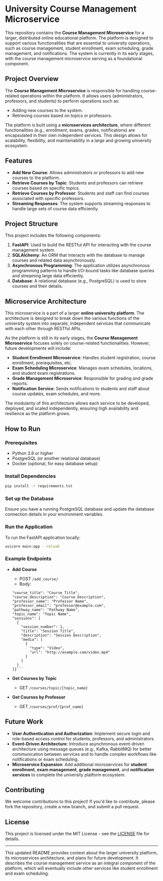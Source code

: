 
# University Course Management Microservice

This repository contains the **Course Management Microservice** for a larger, distributed online educational platform. The platform is designed to support various functionalities that are essential to university operations, such as course management, student enrollment, exam scheduling, grade management, and notifications. The system is currently in its early stages, with the course management microservice serving as a foundational component.

## Project Overview

The **Course Management Microservice** is responsible for handling course-related operations within the platform. It allows users (administrators, professors, and students) to perform operations such as:

- Adding new courses to the system.
- Retrieving courses based on topics or professors.
  
The platform is built using a **microservices architecture**, where different functionalities (e.g., enrollment, exams, grades, notifications) are encapsulated in their own independent services. This design allows for scalability, flexibility, and maintainability in a large and growing university ecosystem.

## Features

- **Add New Course**: Allows administrators or professors to add new courses to the platform.
- **Retrieve Courses by Topic**: Students and professors can retrieve courses based on specific topics.
- **Retrieve Courses by Professor**: Students and staff can find courses associated with specific professors.
- **Streaming Responses**: The system supports streaming responses to handle large sets of course data efficiently.

## Project Structure

This project includes the following components:

1. **FastAPI**: Used to build the RESTful API for interacting with the course management system.
2. **SQLAlchemy**: An ORM that interacts with the database to manage courses and related data asynchronously.
3. **Asynchronous Programming**: The application utilizes asynchronous programming patterns to handle I/O-bound tasks like database queries and streaming large data efficiently.
4. **Database**: A relational database (e.g., PostgreSQL) is used to store courses and their details.

## Microservice Architecture

This microservice is a part of a larger **online university platform**. The architecture is designed to break down the various functions of the university system into separate, independent services that communicate with each other through RESTful APIs. 

As the platform is still in its early stages, the **Course Management Microservice** focuses solely on course-related functionalities. However, future developments will include:

- **Student Enrollment Microservice**: Handles student registration, course enrollment, prerequisites, etc.
- **Exam Scheduling Microservice**: Manages exam schedules, locations, and student exam registrations.
- **Grade Management Microservice**: Responsible for grading and grade reports.
- **Notification Service**: Sends notifications to students and staff about course updates, exam schedules, and more.

The modularity of this architecture allows each service to be developed, deployed, and scaled independently, ensuring high availability and resilience as the platform grows.

## How to Run

### Prerequisites

- Python 3.8 or higher
- PostgreSQL (or another relational database)
- Docker (optional, for easy database setup)

### Install Dependencies

```bash
pip install -r requirements.txt
```

### Set up the Database

Ensure you have a running PostgreSQL database and update the database connection details in your environment variables.

### Run the Application

To run the FastAPI application locally:

```bash
uvicorn main:app --reload
```

### Example Endpoints

- **Add Course**
  - POST `/add_course/`
  - Body: 
  
  ```{
  "course_title": "Course Title",
  "course_description": "Course Description",
  "professor_name": "Professor Name",
  "professor_email": "professor@example.com",
  "pathway_name": "Pathway Name",
  "topic_name": "Topic Name",
  "sessions": [
    {
      "session_number": 1,
      "title": "Session Title",
      "description": "Session Description",
      "media": [
        {
          "type": "Video",
          "url": "http://example.com/video.mp4"
        }
      ]
    }
  ]}```
  
- **Get Courses by Topic**
  - GET `/courses/topic/{topic_name}`
  
- **Get Courses by Professor**
  - GET `/courses/prof/{prof_name}`

## Future Work

- **User Authentication and Authorization**: Implement secure login and role-based access control for students, professors, and administrators.
- **Event-Driven Architecture**: Introduce asynchronous event-driven architecture using message queues (e.g., Kafka, RabbitMQ) for better communication between services and to handle complex workflows like notifications or exam scheduling.
- **Microservice Expansion**: Add additional microservices for **student enrollment**, **exam management**, **grade management**, and **notification services** to complete the university platform ecosystem.

## Contributing

We welcome contributions to this project! If you'd like to contribute, please fork the repository, create a new branch, and submit a pull request.

## License

This project is licensed under the MIT License - see the [LICENSE](LICENSE) file for details.

---

This updated README provides context about the larger university platform, its microservices architecture, and plans for future development. It describes the course management service as an integral component of the platform, which will eventually include other services like student enrollment and exam scheduling.
